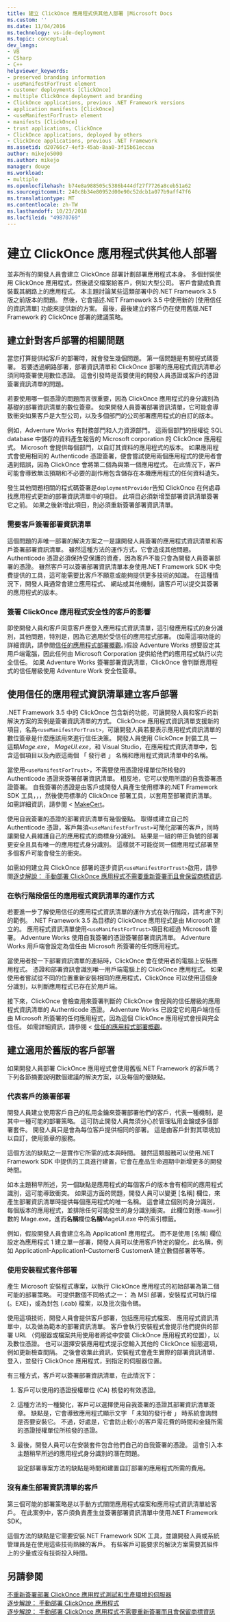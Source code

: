 ```yaml
---
title: 建立 ClickOnce 應用程式供其他人部署 |Microsoft Docs
ms.custom: ''
ms.date: 11/04/2016
ms.technology: vs-ide-deployment
ms.topic: conceptual
dev_langs:
- VB
- CSharp
- C++
helpviewer_keywords:
- preserved branding information
- useManifestForTrust element
- customer deployments [ClickOnce]
- multiple ClickOnce deployment and branding
- ClickOnce applications, previous .NET Framework versions
- application manifests [ClickOnce]
- <useManifestForTrust> element
- manifests [ClickOnce]
- trust applications, ClickOnce
- ClickOnce applications, deployed by others
- ClickOnce applications, previous .NET Framework
ms.assetid: d20766c7-4ef3-45ab-8aa0-3f15b61eccaa
author: mikejo5000
ms.author: mikejo
manager: douge
ms.workload:
- multiple
ms.openlocfilehash: b74e8a988505c5386b444df27f7726a8ceb51a62
ms.sourcegitcommit: 240c8b34e80952d00e90c52dcb1a077b9aff47f6
ms.translationtype: MT
ms.contentlocale: zh-TW
ms.lasthandoff: 10/23/2018
ms.locfileid: "49870769"
---
```

# <a name="create-clickonce-applications-for-others-to-deploy"></a>建立 ClickOnce 應用程式供其他人部署
並非所有的開發人員會建立 ClickOnce 部署計劃部署應用程式本身。 多個封裝使用 ClickOnce 應用程式，然後遞交檔案給客戶，例如大型公司。 客戶會變成負責裝載其網路上的應用程式。 本主題討論某些這類部署中的.NET Framework 3.5 版之前版本的問題。 然後，它會描述.NET Framework 3.5 中使用新的 [使用信任的資訊清單] 功能來提供新的方案。 最後，最後建立的客戶仍在使用舊版.NET Framework 的 ClickOnce 部署的建議策略。  
  
## <a name="issues-involved-in-creating-deployments-for-customers"></a>建立針對客戶部署的相關問題  
 當您打算提供給客戶的部署時，就會發生幾個問題。 第一個問題是有關程式碼簽署。 若要透過網路部署，部署資訊清單和 ClickOnce 部署的應用程式資訊清單必須同時簽署使用數位憑證。 這會引發時是否要使用的開發人員憑證或客戶的憑證簽署資訊清單的問題。  
  
 若要使用哪一個憑證的問題而言很重要，因為 ClickOnce 應用程式的身分識別為基礎的部署資訊清單的數位簽章。 如果開發人員簽署部署資訊清單，它可能會導致衝突如果客戶是大型公司，以及多個部門的公司部署應用程式的自訂的版本。  
  
 例如，Adventure Works 有財務部門和人力資源部門。 這兩個部門的授權從 SQL database 中儲存的資料產生報告的 Microsoft corporation 的 ClickOnce 應用程式。 Microsoft 會提供每個部門，以自訂其資料的應用程式的版本。 如果應用程式會使用相同的 Authenticode 憑證簽署，便會嘗試使用兩個應用程式的使用者會遇到錯誤，因為 ClickOnce 會將第二個為與第一個應用程式。 在此情況下，客戶可能會導致無法預期和不必要的副作用包含儲存在本機應用程式的任何資料遺失。  
  
 發生其他問題相關的程式碼簽署是`deploymentProvider`告知 ClickOnce 在何處尋找應用程式更新的部署資訊清單中的項目。 此項目必須新增至部署資訊清單簽署它之前。 如果之後新增此項目，則必須重新簽署部署資訊清單。  
  
### <a name="require-the-customer-to-sign-the-deployment-manifest"></a>需要客戶簽署部署資訊清單  
 這個問題的非唯一部署的解決方案之一是讓開發人員簽署的應用程式資訊清單和客戶簽署部署資訊清單。 雖然這種方法的運作方式，它會造成其他問題。 Authenticode 憑證必須保持受保護的資產，因為客戶不能只會為開發人員簽署部署的憑證。 雖然客戶可以簽署部署資訊清單本身使用.NET Framework SDK 中免費提供的工具，這可能需要比客戶不願意或能夠提供更多技術的知識。 在這種情況下，開發人員通常會建立應用程式、 網站或其他機制，讓客戶可以提交其簽署的應用程式的版本。  
  
### <a name="the-impact-of-customer-signing-on-clickonce-application-security"></a>簽署 ClickOnce 應用程式安全性的客戶的影響  
 即使開發人員和客戶同意客戶應登入應用程式資訊清單，這引發應用程式的身分識別，其他問題，特別是，因為它適用於受信任的應用程式部署。 (如需這項功能的詳細資訊，請參閱[信任的應用程式部署概觀](../deployment/trusted-application-deployment-overview.md)。)假設 Adventure Works 想要設定其用戶端電腦，因此任何由 Microsoft Corporation 提供給他們的應用程式執行以完全信任。 如果 Adventure Works 簽署部署資訊清單，ClickOnce 會判斷應用程式的信任層級使用 Adventure Work 安全性簽章。  
  
## <a name="create-customer-deployments-by-using-application-manifest-for-trust"></a>使用信任的應用程式資訊清單建立客戶部署  
 .NET Framework 3.5 中的 ClickOnce 包含新的功能，可讓開發人員和客戶的新解決方案的案例是簽署資訊清單的方式。 ClickOnce 應用程式資訊清單支援新的項目，名為`<useManifestForTrust>`，可讓開發人員若要表示應用程式資訊清單的數位簽章是什麼應該用來進行信任決策。 開發人員使用 ClickOnce 封裝工具 — 這類*Mage.exe*， *MageUI.exe*，和 Visual Studio，在應用程式資訊清單中，包含這個項目以及內嵌這兩個 「 發行者 」 名稱和應用程式資訊清單中的名稱。  
  
 當使用`<useManifestForTrust>`，不需要使用憑證授權單位所核發的 Authenticode 憑證來簽署部署資訊清單。 相反地，它可以使用所謂的自我簽署憑證簽署。 自我簽署的憑證是由客戶或開發人員產生使用標準的.NET Framework SDK 工具，，，然後使用標準的 ClickOnce 部署工具，以套用至部署資訊清單。 如需詳細資訊，請參閱 < [MakeCert](/windows/desktop/SecCrypto/makecert)。  
  
 使用自我簽署的憑證的部署資訊清單有幾個優點。 取得或建立自己的 Authenticode 憑證，客戶無須`<useManifestForTrust>`可簡化部署的客戶，同時讓開發人員維護自己的應用程式的商標身分識別。 結果是一組的帶正負號的部署更安全且具有唯一的應用程式身分識別。 這樣就不可能從同一個應用程式部署至多個客戶可能會發生的衝突。  
  
 如需如何建立與 ClickOnce 部署的逐步資訊`<useManifestForTrust>`啟用，請參閱[逐步解說： 手動部署 ClickOnce 應用程式不需要重新簽署而且會保留商標資訊](../deployment/walkthrough-manually-deploying-a-clickonce-app-no-re-signing-required.md).  
  
### <a name="how-application-manifest-for-trust-works-at-runtime"></a>在執行階段信任的應用程式資訊清單的運作方式  
 若要進一步了解使用信任的應用程式資訊清單的運作方式在執行階段，請考慮下列的範例。 .NET Framework 3.5 為目標的 ClickOnce 應用程式是由 Microsoft 建立的。 應用程式資訊清單使用`<useManifestForTrust>`項目和經過 Microsoft 簽署。 Adventure Works 使用自我簽署的憑證簽署部署資訊清單。 Adventure Works 用戶端會設定為信任由 Microsoft 所簽署的任何應用程式。  
  
 當使用者按一下部署資訊清單的連結時，ClickOnce 會在使用者的電腦上安裝應用程式。 憑證和部署資訊會識別唯一用戶端電腦上的 ClickOnce 應用程式。 如果使用者嘗試從不同的位置重新安裝相同的應用程式，ClickOnce 可以使用這個身分識別，以判斷應用程式已存在於用戶端。  
  
 接下來，ClickOnce 會檢查用來簽署判斷的 ClickOnce 會授與的信任層級的應用程式資訊清單的 Authenticode 憑證。 Adventure Works 已設定它的用戶端信任由 Microsoft 所簽署的任何應用程式，因為這個 ClickOnce 應用程式會授與完全信任。 如需詳細資訊，請參閱 <<c0> [ 信任的應用程式部署概觀](../deployment/trusted-application-deployment-overview.md)。  
  
## <a name="create-customer-deployments-for-earlier-versions"></a>建立適用於舊版的客戶部署  
 如果開發人員部署 ClickOnce 應用程式會使用舊版.NET Framework 的客戶嗎？ 下列各節摘要說明數個建議的解決方案，以及每個的優缺點。  
  
### <a name="sign-deployments-on-behalf-of-customer"></a>代表客戶的簽署部署  
 開發人員建立使用客戶自己的私用金鑰來簽署部署他們的客戶，代表一種機制，是其中一種可能的部署策略。 這可防止開發人員無須分心於管理私用金鑰或多個部署套件。 開發人員只是會為每位客戶提供相同的部署。 這是由客戶針對其環境加以自訂，使用簽章的服務。  
  
 這個方法的缺點之一是實作它所需的成本與時間。 雖然這類服務可以使用.NET Framework SDK 中提供的工具進行建置，它會在產品生命週期中新增更多的開發時間。  
  
 如本主題稍早所述，另一個缺點是應用程式的每個客戶的版本會有相同的應用程式識別，這可能導致衝突。 如果這方面的問題，開發人員可以變更 [名稱] 欄位，來產生部署資訊清單時提供每個應用程式的唯一名稱。 這會建立個別的身分識別，每個版本的應用程式，並排除任何可能發生的身分識別衝突。 此欄位對應`-Name`引數的 Mage.exe，進而**名稱**欄位**名稱**MageUI.exe 中的索引標籤。  
  
 例如，假設開發人員會建立名為 Application1 應用程式。 而不是使用 [名稱] 欄位設定為應用程式 1 建立單一部署，開發人員可以使用客戶特定的變化，此名稱，例如 Application1-Application1-CustomerB CustomerA 建立數個部署等等。  
  
### <a name="deploy-using-a-setup-package"></a>使用安裝程式套件部署  
 產生 Microsoft 安裝程式專案，以執行 ClickOnce 應用程式的初始部署為第二個可能的部署策略。 可提供數個不同格式之一： 為 MSI 部署，安裝程式可執行檔 (。EXE)，或為封包 (.cab) 檔案，以及批次指令碼。  
  
 使用這項技術，開發人員會提供客戶部署，包括應用程式檔案、 應用程式資訊清單中，以及做為範本的部署資訊清單。 客戶會執行安裝程式會提示他們提供的部署 URL （伺服器或檔案共用使用者將從中安裝 ClickOnce 應用程式的位置），以及數位憑證。 也可以選擇安裝應用程式提示您輸入其他的 ClickOnce 組態選項，例如更新檢查間隔。 之後會收集此資訊，安裝程式會產生實際的部署資訊清單、 登入，並發行 ClickOnce 應用程式，到指定的伺服器位置。  
  
 有三種方式，客戶可以簽署部署資訊清單，在此情況下：  
  
1. 客戶可以使用的憑證授權單位 (CA) 核發的有效憑證。  
  
2. 這種方法的一種變化，客戶可以選擇使用自我簽署的憑證其部署資訊清單簽章。 缺點是，它會導致應用程式顯示文字 「 未知的發行者 」 時系統會詢問是否要安裝它。 不過，好處是，它會防止較小的客戶需花費的時間和金錢所需的憑證授權單位所核發的憑證。  
  
3. 最後，開發人員可以在安裝套件包含他們自己的自我簽署的憑證。 這會引入本主題稍早所述的應用程式身分識別的潛在問題。  
  
   設定部署專案方法的缺點是時間和建置自訂部署的應用程式所需的費用。  
  
### <a name="have-customer-generate-deployment-manifest"></a>沒有產生部署資訊清單的客戶  
 第三個可能的部署策略是以手動方式關閉應用程式檔案和應用程式資訊清單給客戶。 在此案例中，客戶須負責產生並簽署部署資訊清單中使用.NET Framework SDK。  
  
 這個方法的缺點是它需要安裝.NET Framework SDK 工具，並讓開發人員或系統管理員是在使用這些技術熟練的客戶。 有些客戶可能要求的解決方案需要其組件上的少量或沒有技術投入時間。  
  
## <a name="see-also"></a>另請參閱  
 [不重新簽署部署 ClickOnce 應用程式測試和生產環境的伺服器](../deployment/deploying-clickonce-applications-for-testing-and-production-without-resigning.md)   
 [逐步解說： 手動部署 ClickOnce 應用程式](../deployment/walkthrough-manually-deploying-a-clickonce-application.md)   
 [逐步解說： 手動部署 ClickOnce 應用程式不需要重新簽署而且會保留商標資訊](../deployment/walkthrough-manually-deploying-a-clickonce-app-no-re-signing-required.md)